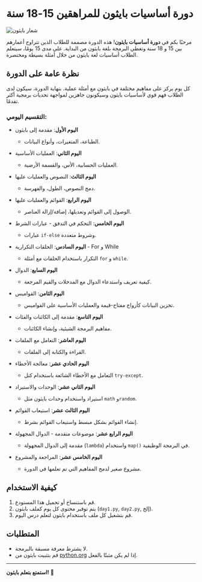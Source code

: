 # دورة أساسيات بايثون للمراهقين 15-18 سنة

![شعار بايثون](https://www.python.org/static/community_logos/python-logo-master-v3-TM.png)

مرحبًا بكم في **دورة أساسيات بايثون**! هذه الدورة مصممة للطلاب الذين تتراوح أعمارهم بين 15 و 18 سنة وتغطي البرمجة بلغة بايثون من البداية. على مدى 15 يومًا، سيتعلم الطلاب أساسيات لغة بايثون من خلال أمثلة بسيطة ومختصرة.

## نظرة عامة على الدورة

كل يوم يركز على مفاهيم مختلفة في بايثون مع أمثلة عملية. بنهاية الدورة، سيكون لدى الطلاب فهم قوي لأساسيات بايثون وسيكونون جاهزين لمواجهة تحديات برمجية أكثر تقدمًا.

### التقسيم اليومي:

- **اليوم الأول**: مقدمة إلى بايثون
  - الطباعة، المتغيرات، وأنواع البيانات.
  
- **اليوم الثاني**: العمليات الأساسية
  - العمليات الحسابية، الأس، والقسمة الأرضية.
  
- **اليوم الثالث**: النصوص والعمليات عليها
  - دمج النصوص، الطول، والفهرسة.
  
- **اليوم الرابع**: القوائم والعمليات عليها
  - الوصول إلى القوائم وتعديلها، إضافة/إزالة العناصر.
  
- **اليوم الخامس**: التحكم في التدفق - عبارات الشرط
  - عبارات `if-else` وشروط متعددة.
  
- **اليوم السادس**: الحلقات التكرارية - For و While
  - التكرار باستخدام الحلقات مع أمثلة `for` و `while`.
  
- **اليوم السابع**: الدوال
  - كيفية تعريف واستدعاء الدوال مع المدخلات والقيم المرجعة.
  
- **اليوم الثامن**: القواميس
  - تخزين البيانات كأزواج مفتاح-قيمة والعمليات الأساسية على القواميس.
  
- **اليوم التاسع**: مقدمة إلى الكائنات والفئات
  - مفاهيم البرمجة الشيئية، وإنشاء الكائنات.
  
- **اليوم العاشر**: التعامل مع الملفات
  - القراءة والكتابة إلى الملفات.
  
- **اليوم الحادي عشر**: معالجة الأخطاء
  - التعامل مع الأخطاء الشائعة باستخدام كتل `try-except`.
  
- **اليوم الثاني عشر**: الوحدات والاستيراد
  - استيراد واستخدام وحدات بايثون مثل `math` و`random`.
  
- **اليوم الثالث عشر**: استيعاب القوائم
  - إنشاء القوائم بشكل مبسط واستيعاب القوائم بشرط.
  
- **اليوم الرابع عشر**: موضوعات متقدمة - الدوال المجهولة
  - مقدمة إلى الدوال المجهولة (`lambda`) واستخدام `map()` في البرمجة الوظيفية.
  
- **اليوم الخامس عشر**: المراجعة والمشروع
  - مشروع صغير لدمج المفاهيم التي تم تعلمها في الدورة.

## كيفية الاستخدام

1. قم باستنساخ أو تحميل هذا المستودع.
2. يتم توفير محتوى كل يوم كملف بايثون (`day1.py`, `day2.py`, إلخ).
3. قم بتشغيل كل ملف باستخدام بايثون لتعلم درس اليوم.

## المتطلبات

- لا يشترط معرفة مسبقة بالبرمجة.
- قم بتثبيت بايثون من [python.org](https://www.python.org/) إذا لم يكن مثبتًا بالفعل.

---

**استمتع بتعلم بايثون!** 🎉
